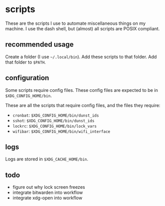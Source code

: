 
# scripts

These are the scripts I use to automate miscellaneous things on my machine.
I use the dash shell, but (almost) all scripts are POSIX compliant.

## recommended usage

Create a folder (I use `~/.local/bin`).
Add these scripts to that folder.
Add that folder to `$PATH`.

## configuration

Some scripts require config files.
These config files are expected to be in `$XDG_CONFIG_HOME/bin`.

These are all the scripts that require config files, and the files they require:
- `cronbat`: `$XDG_CONFIG_HOME/bin/dunst_ids`
- `sshot`: `$XDG_CONFIG_HOME/bin/dunst_ids`
- `lockrc`: `$XDG_CONFIG_HOME/bin/lock_vars`
- `wifibar`: `$XDG_CONFIG_HOME/bin/wifi_interface`

## logs

Logs are stored in `$XDG_CACHE_HOME/bin`.

## todo

- figure out why lock screen freezes
- integrate bitwarden into workflow
- integrate xdg-open into workflow
